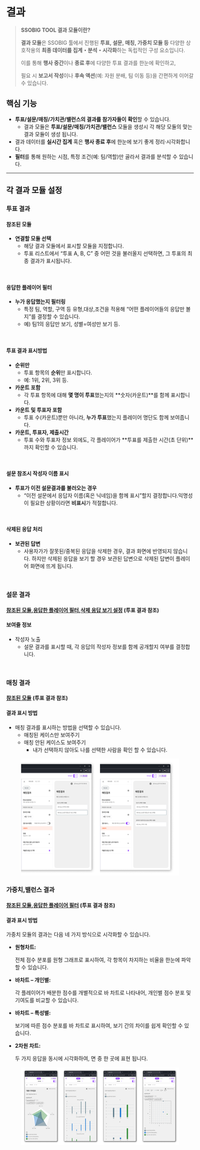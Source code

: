 # 결과

> **SSOBIG TOOL 결과 모듈이란?**
>
> **결과 모듈**은 SSOBIG 툴에서 진행된 **투표, 설문, 매칭, 가중치 모듈 등** 다양한 상호작용의 **최종 데이터를 집계・분석・시각화**하는 독립적인 구성 요소입니다.
>
> 이를 통해 **행사 중간**이나 **종료 후**에 다양한 투표 결과를 한눈에 확인하고,
>
> 필요 시 **보고서 작성**이나 **후속 액션**(예: 자원 분배, 팀 이동 등)을 간편하게 이어갈 수 있습니다.

## **핵심 기능**

* **투표/설문/매칭/가치관/밸런스의 결과를 참가자들이** **확인**할 수 있습니다.
  * 결과 모듈은 **투표/설문/매칭/가치관/밸런스** 모듈을 생성시 각 해당 모듈의 맞는 결과 모듈이 생성 됩니다.
* 결과 데이터를 **실시간 집계** 혹은 **행사 종료 후**에 한눈에 보기 좋게 정리·시각화합니다.
* **필터**를 통해 원하는 시점, 특정 조건(예: 팀/역할)만 골라서 결과를 분석할 수 있습니다.

***

## 각 결과 모듈 설정

### 투표 결과

#### 참조된 모듈

* **연결할 모듈 선택**
  * 해당 결과 모듈에서 표시할 모듈을 지정합니다.
  * 투표 리스트에서 “투표 A, B, C” 중 어떤 것을 불러올지 선택하면, 그 투표의 최종 결과가 표시됩니다.

<figure><img src="../../.gitbook/assets/ㅂ5.png" alt=""><figcaption></figcaption></figure>

#### 응답한 플레이어 필터

* **누가 응답했는지 필터링**
  * 특정 팀, 역할, 구역 등 유형,대상,조건을 적용해 “어떤 플레이어들의 응답만 볼지”를 결정할 수 있습니다.
  * 예) 팀1의 응답만 보기, 성별=여성만 보기 등.



<figure><img src="../../.gitbook/assets/ㅂ1 (1).png" alt=""><figcaption></figcaption></figure>



#### 투표 결과 표시방법

* **순위만**
  * 투표 항목의 **순위**만 표시합니다.
  * 예: 1위, 2위, 3위 등.
* **카운트 포함**
  * 각 투표 항목에 대해 **몇 명이 투표**했는지의 \*\*숫자(카운트)\*\*를 함께 표시합니다.
* **카운트 및 투표자 포함**
  * 투표 수(카운트)뿐만 아니라, **누가 투표**했는지 플레이어 명단도 함께 보여줍니다.
* **카운트, 투표자, 제출시간**
  * 투표 수와 투표자 정보 외에도, 각 플레이어가 \*\*투표를 제출한 시간(초 단위)\*\*까지 확인할 수 있습니다.



<figure><img src="../../.gitbook/assets/ㅂ2.png" alt=""><figcaption></figcaption></figure>

#### 설문 참조시 작성자 이름 표시

* **투표가 이전 설문결과를 불러오는 경우**
  * “이전 설문에서 응답자 이름(혹은 닉네임)을 함께 표시”할지 결정합니다.익명성이 필요한 상황이라면 **비표시**가 적절합니다.





<figure><img src="../../.gitbook/assets/ㅂ3.png" alt=""><figcaption></figcaption></figure>

#### 삭제된 응답 처리

* **보관된 답변**
  * 사용자가가 잘못된/중복된 응답을 삭제한 경우, 결과 화면에 반영되지 않습니다. 하지만 삭제된 응답을 보기 할 경우 보관된 답변으로 삭제된 답변이 플레이어 화면에 뜨게 됩니다.



<figure><img src="../../.gitbook/assets/ㅂ4.png" alt=""><figcaption></figcaption></figure>

### 설문 결과

#### [참조된 모듈](undefined-6.md#undefined-2),[응답한 플레이어 필터](undefined-6.md#undefined-3),[삭제 응답 보기 설정](undefined-6.md#undefined-6) (투표 결과 참조)

#### 보여줄 정보

* 작성자 노출
  * 설문 결과를 표시할 때, 각 응답의 작성자 정보를 함께 공개할지 여부를 결정합니다.



<figure><img src="../../.gitbook/assets/ㅂ6.png" alt=""><figcaption></figcaption></figure>



### 매칭 결과

#### [참조된 모듈](undefined-6.md#undefined-3) (투표 결과 참조)

#### 결과 표시 방법

* 매칭 결과를 표시하는 방법을 선택할 수 있습니다.
  * 매칭된 케이스만 보여주기
  * 매칭 안된 케이스도 보여주기
    * 내가 선택하지 않아도 나를 선택한 사람을 확인 할 수 있습니다.

<figure><img src="../../.gitbook/assets/결과 1.png" alt=""><figcaption></figcaption></figure>

### 가중치,밸런스 결과

#### [참조된 모듈](undefined-6.md#undefined-2),[응답한 플레이어 필터](undefined-6.md#undefined-3) (투표 결과 참조)

#### 결과 표시 방법

가중치 모듈의 결과는 다음 네 가지 방식으로 시각화할 수 있습니다.

*   **원형차트:**

    전체 점수 분포를 원형 그래프로 표시하여, 각 항목이 차지하는 비율을 한눈에 파악할 수 있습니다.
*   **바차트 – 개인별:**

    각 플레이어가 배분한 점수를 개별적으로 바 차트로 나타내어, 개인별 점수 분포 및 기여도를 비교할 수 있습니다.
*   **바차트 – 특성별:**

    보기에 따른 점수 분포를 바 차트로 표시하여, 보기 간의 차이를 쉽게 확인할 수 있습니다.
*   **2차원 차트:**

    두 가지 응답을 동시에 시각화하여, 면 중 한 곳에 표현 됩니다.



<figure><img src="../../.gitbook/assets/결과 2.png" alt=""><figcaption></figcaption></figure>
